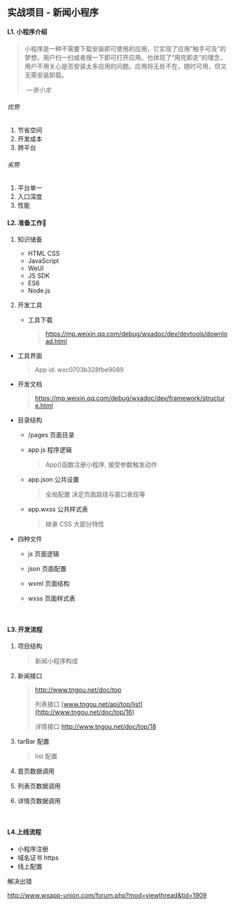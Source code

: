 ## 实战项目 - 新闻小程序

#### L1. 小程序介绍

> 小程序是一种不需要下载安装即可使用的应用，它实现了应用“触手可及”的梦想，用户扫一扫或者搜一下即可打开应用。也体现了“用完即走”的理念，用户不用关心是否安装太多应用的问题。应用将无处不在，随时可用，但又无需安装卸载。
>
> ​                                                                             —*张小龙*

###### 优势

1. 节省空间
2. 开发成本
3. 跨平台

###### 劣势

1. 平台单一
2. 入口深度
3. 性能





#### L2. 准备工作

1. 知识储备

   - HTML CSS
   - JavaScript
   - WeUI
   - JS SDK
   - ES6
   - Node.js

2. 开发工具

   - 工具下载 

     > https://mp.weixin.qq.com/debug/wxadoc/dev/devtools/download.html


-    工具界面

     > App id: wxc0703b328fbe9089

-    开发文档

     > https://mp.weixin.qq.com/debug/wxadoc/dev/framework/structure.html


-    目录结构

     -    /pages  页面目录

     -    app.js 程序逻辑

          > App()函数注册小程序, 接受参数触发动作

     -    app.json 公共设置

          > 全局配置  决定页面路径与窗口表现等

     -    app.wxss 公共样式表

          > 继承 CSS 大部分特性

-    四种文件
     - js 页面逻辑

     - json 页面配置

     - wxml 页面结构

     - wxss 页面样式表

       ​


#### L3. 开发流程

1. 项目结构

   > 新闻小程序构成

2. 新闻接口

   > http://www.tngou.net/doc/top
   >
   > 列表接口 [www.tngou.net/api/top/list](http://www.tngou.net/doc/top/16)
   >
   > 详情接口 http://www.tngou.net/doc/top/18

3. tarBar 配置

   > list 配置

4. 首页数据调用

5. 列表页数据调用

6. 详情页数据调用

   ​



#### L4.上线流程

- 小程序注册
- 域名证书 https
- 线上配置



解决出错

http://www.wxapp-union.com/forum.php?mod=viewthread&tid=1909